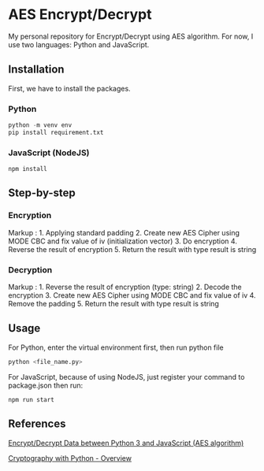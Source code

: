 # AES Encrypt/Decrypt

My personal repository for Encrypt/Decrypt using AES algorithm. For now, I use two languages: Python and JavaScript.

## Installation

First, we have to install the packages.

### Python

```python
python -m venv env
pip install requirement.txt
```

### JavaScript (NodeJS)

```
npm install
```

## Step-by-step

### Encryption

Markup  : 1. Applying standard padding
          2. Create new AES Cipher using MODE CBC and fix value of iv (initialization vector)
          3. Do encryption
          4. Reverse the result of encryption
          5. Return the result with type result is string

### Decryption

Markup  : 1. Reverse the result of encryption (type: string)
          2. Decode the encryption
          3. Create new AES Cipher using MODE CBC and fix value of iv
          4. Remove the padding
          5. Return the result with type result is string

## Usage

For Python, enter the virtual environment first, then run python file

```python
python <file_name.py>
```

For JavaScript, because of using NodeJS, just register your command to package.json then run:

```
npm run start
```

## References

[Encrypt/Decrypt Data between Python 3 and JavaScript (AES algorithm)](https://medium.com/@sachadehe/encrypt-decrypt-data-between-python-3-and-javascript-true-aes-algorithm-7c4e2fa3a9ff)

[Cryptography with Python - Overview](https://www.tutorialspoint.com/cryptography_with_python/cryptography_with_python_quick_guide.htm)
